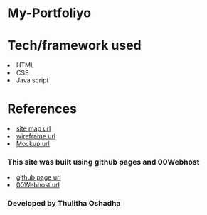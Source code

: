 # My-Portfoliyo
<h1> Tech/framework used </h1>
<ui>
   <li> HTML </li>
   <li> CSS </li>
   <li> Java script </li>
</ui>

<h1> References </h1>
<ui>
   <li><a href src=" https://www.gloomaps.com/e3md3f3V7k" target="_blank"> site map url </a></li>
   <li><a href src=" https://https://wireframe.cc/hRcV7S" target="_blank"> wireframe url </a></li>
   <li><a href src=" https://https://wireframe.cc/hRcV7S" target="_blank"> Mockup url </a></li>

</ui>

<h3> This site was built using github pages and 00Webhost </h3>
<ui>
   <li><a href src="[https://thulithaoshadha.github.io/My-Portfoliyo/](https://thulithaoshadha.github.io/My-Portfoliyo/)" target="_blank"> github page url </a></li>
   <li><a href src="[ https://https://wireframe.cc/hRcV7S](http://thulithaoshadha.epizy.com/)" target="_blank"> 00Webhost url </a></li>
</ui>

<h3> Developed by Thulitha Oshadha </h3>
